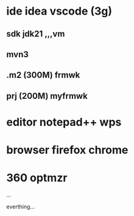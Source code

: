 

# ide idea  vscode   (3g)

## sdk jdk21   ,,,vm

## mvn3
## .m2  (300M)  frmwk
## prj (200M)    myfrmwk



# editor   notepad++  wps


# browser firefox chrome


# 360 optmzr
...

everthing...

